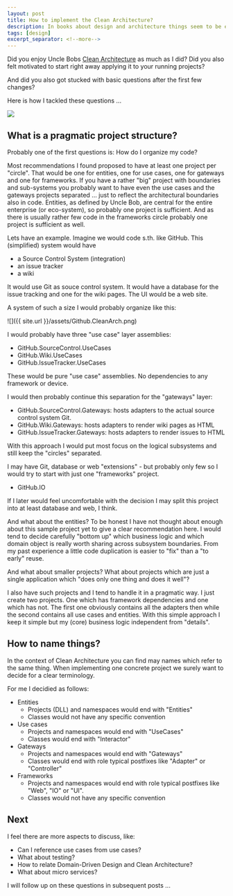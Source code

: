 ```yaml
---
layout: post
title: How to implement the Clean Architecture?
description: In books about design and architecture things seem to be easy. Same with Uncle Bobs recent book Clean Architecture. Applying these ideas to your own projects is often a completely different story.
tags: [design]
excerpt_separator: <!--more-->
---
```


Did you enjoy Uncle Bobs [Clean Architecture](/Clean-Architecture) as much as I did?
Did you also felt motivated to start right away applying it to your running projects?

And did you also got stucked with basic questions after the first few changes?

Here is how I tackled these questions ... 

<!--more-->

![](https://8thlight.com/blog/assets/posts/2012-08-13-the-clean-architecture/CleanArchitecture.jpg)

## What is a pragmatic project structure?

Probably one of the first questions is: How do I organize my code?

Most recommendations I found proposed to have at least one project per "circle". That would be one for entities, one for 
use cases, one for gateways and one for frameworks. If you have a rather "big" project with boundaries and sub-systems
you probably want to have even the use cases and the gateways projects separated ... just to reflect the architectural
boundaries also in code. Entities, as defined by Uncle Bob, are central for the entire enterprise (or eco-system), so
probably one project is sufficient. And as there is usually rather few code in the frameworks circle probably one
project is sufficient as well.

Lets have an example. Imagine we would code s.th. like GitHub. This (simplified) system would have

- a Source Control System (integration)
- an issue tracker 
- a wiki

It would use Git as souce control system. It would have a database for the issue tracking and one for the wiki pages.
The UI would be a web site.

A system of such a size I would probably organize like this:

![]({{ site.url }}/assets/Github.CleanArch.png)

I would probably have three "use case" layer assemblies:

- GitHub.SourceControl.UseCases
- GitHub.Wiki.UseCases
- GitHub.IssueTracker.UseCases

These would be pure "use case" assemblies. No dependencies to any framework or device.

I would then probably continue this separation for the "gateways" layer:

- GitHub.SourceControl.Gateways: hosts adapters to the actual source control system Git.
- GitHub.Wiki.Gateways: hosts adapters to render wiki pages as HTML
- GitHub.IssueTracker.Gateways: hosts adapters to render issues to HTML

With this approach I would put most focus on the logical subsystems and still keep the "circles" separated.

I may have Git, database or web "extensions" - but probably only few so I would try to start with just one "frameworks" project.

- GitHub.IO

If I later would feel uncomfortable with the decision I may split this project into at least database and web, I think.

And what about the entities? To be honest I have not thought about enough about this sample project yet to 
give a clear recommendation here. I would tend to decide carefully "bottom up" which business logic and which domain object
is really worth sharing across subsystem boundaries.
From my past experience a little code duplication is easier to "fix" than a "to early" reuse.


And what about smaller projects? What about projects which are just a single application which "does only one thing and does it well"?

I also have such projects and I tend to handle it in a pragmatic way. 
I just create two projects. One which has framework dependencies and one which has not. The first one obviously contains all 
the adapters then while the second contains all use cases and entities. With this simple approach I keep it simple but my 
(core) business logic independent from "details".


## How to name things?

In the context of Clean Architecture you can find may names which refer to the same thing. 
When implementing one concrete project we surely want to decide for a clear terminology.

For me I decidied as follows:

- Entities
  - Projects (DLL) and namespaces would end with "Entities"
  - Classes would not have any specific convention
- Use cases
  - Projects and namespaces would end with "UseCases"
  - Classes would end with "Interactor"
- Gateways
  - Projects and namespaces would end with "Gateways"
  - Classes would end with role typical postfixes like "Adapter" or "Controller"
- Frameworks
  - Projects and namespaces would end with role typical postfixes like "Web", "IO" or "UI".
  - Classes would not have any specific convention


## Next

I feel there are more aspects to discuss, like:

- Can I reference use cases from use cases?
- What about testing?
- How to relate Domain-Driven Design and Clean Architecture?
- What about micro services?

I will follow up on these questions in subsequent posts ...
